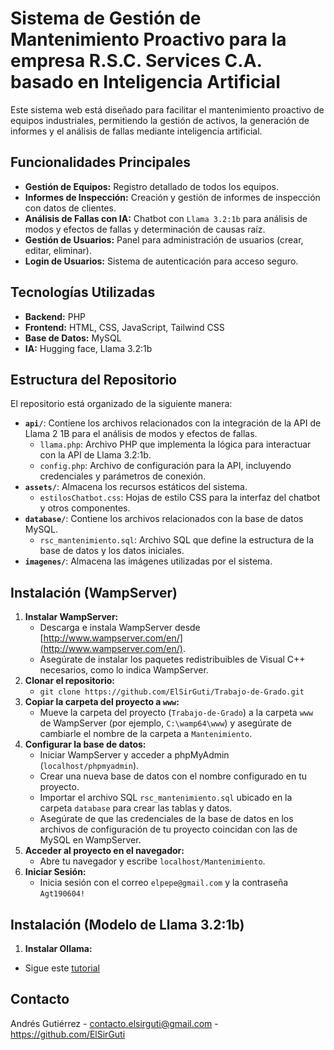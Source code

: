 # Sistema de Gestión de Mantenimiento Proactivo para la empresa R.S.C. Services C.A. basado en Inteligencia Artificial

Este sistema web está diseñado para facilitar el mantenimiento proactivo de equipos industriales, permitiendo la gestión de activos, la generación de informes y el análisis de fallas mediante inteligencia artificial.

## Funcionalidades Principales

* **Gestión de Equipos:** Registro detallado de todos los equipos.
* **Informes de Inspección:** Creación y gestión de informes de inspección con datos de clientes.
* **Análisis de Fallas con IA:** Chatbot con `Llama 3.2:1b` para análisis de modos y efectos de fallas y determinación de causas raíz.
* **Gestión de Usuarios:** Panel para administración de usuarios (crear, editar, eliminar).
* **Login de Usuarios:** Sistema de autenticación para acceso seguro.

## Tecnologías Utilizadas

* **Backend:** PHP
* **Frontend:** HTML, CSS, JavaScript, Tailwind CSS
* **Base de Datos:** MySQL
* **IA:** Hugging face, Llama 3.2:1b

## Estructura del Repositorio

El repositorio está organizado de la siguiente manera:

* **`api/`**: Contiene los archivos relacionados con la integración de la API de Llama 2 1B para el análisis de modos y efectos de fallas.
    * `llama.php`: Archivo PHP que implementa la lógica para interactuar con la API de Llama 3.2:1b.
    * `config.php`: Archivo de configuración para la API, incluyendo credenciales y parámetros de conexión.
* **`assets/`**: Almacena los recursos estáticos del sistema.
    * `estilosChatbot.css`: Hojas de estilo CSS para la interfaz del chatbot y otros componentes.
* **`database/`**: Contiene los archivos relacionados con la base de datos MySQL.
    * `rsc_mantenimiento.sql`: Archivo SQL que define la estructura de la base de datos y los datos iniciales.
* **`imagenes/`**: Almacena las imágenes utilizadas por el sistema.

## Instalación (WampServer)

1.  **Instalar WampServer:**
    * Descarga e instala WampServer desde [http://www.wampserver.com/en/](http://www.wampserver.com/en/).
    * Asegúrate de instalar los paquetes redistribuibles de Visual C++ necesarios, como lo indica WampServer.
2.  **Clonar el repositorio:**
    * `git clone https://github.com/ElSirGuti/Trabajo-de-Grado.git`
3.  **Copiar la carpeta del proyecto a `www`:**
    * Mueve la carpeta del proyecto (`Trabajo-de-Grado`) a la carpeta `www` de WampServer (por ejemplo, `C:\wamp64\www`) y asegúrate de cambiarle el nombre de la carpeta a `Mantenimiento`.
4.  **Configurar la base de datos:**
    * Iniciar WampServer y acceder a phpMyAdmin (`localhost/phpmyadmin`).
    * Crear una nueva base de datos con el nombre configurado en tu proyecto.
    * Importar el archivo SQL `rsc_mantenimiento.sql` ubicado en la carpeta `database` para crear las tablas y datos.
    * Asegúrate de que las credenciales de la base de datos en los archivos de configuración de tu proyecto coincidan con las de MySQL en WampServer.
5.  **Acceder al proyecto en el navegador:**
    * Abre tu navegador y escribe `localhost/Mantenimiento`.
6. **Iniciar Sesión:**
    * Inicia sesión con el correo `elpepe@gmail.com` y la contraseña `Agt190604!`

## Instalación (Modelo de Llama 3.2:1b)
1. **Instalar Ollama:**
* Sigue este [tutorial](https://youtu.be/92_yb31Bqzk?si=pEl7-EdD4xHAdkYZ)

## Contacto

Andrés Gutiérrez - contacto.elsirguti@gmail.com - https://github.com/ElSirGuti
